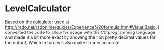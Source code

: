 # LevelCalculator
Based on the calculator used at http://rsdo.net/rsdonline/guides/Experience%20formula.html#VisualBasic. I converted the code to allow for usage with the C# programming language and made it a bit more exact by showing the non pretty decimal values for the output, Which in turn will also make it more accurate.
